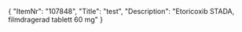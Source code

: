{
  "ItemNr": "107848",
  "Title": "test",
  "Description": "Etoricoxib STADA, filmdragerad tablett 60 mg"
}